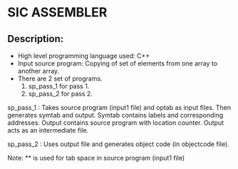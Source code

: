 # SIC ASSEMBLER

## Description:
- High level programming language used: C++
- Input source program: Copying of set of elements from one array to another array.
- There are 2 set of programs.
	1. sp_pass_1 for pass 1.
	2. sp_pass_2 for pass 2.

sp_pass_1 : Takes source program (input1 file) and optab as input files.
			Then generates symtab and output.
			Symtab contains labels and corresponding addresses.
			Output contains source program with location counter. Output acts as an intermediate file.

sp_pass_2 : Uses output file and generates object code (in objectcode file).


Note: ** is used for tab space in source program (input1 file)